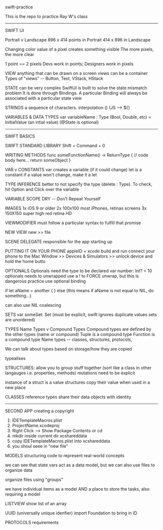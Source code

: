 swift-practice

This is the repo to practice Ray W's class

------------------
SWIFT UI

Portrait v Landscape
896 x 414 points in Portrait
414 x 896 in Landscape 

Changing color value of a pixel creates something visible
The more pixels, the more clear

1 point == 2 pixels
Devs work in points; Designers work in pixels

VIEW
anything that can be drawn on a screen
views can be a container
Types of "views" -- Button, Text, VStack, HStack

STATE 
can be very complex
SwiftUI is built to solve the state mismatch problem
It is done through Bindings. A particular Binding will always be associated with a particular state view

STRINGS
a sequence of characters.  interpolation \() (JS --> ${}  

VARIABLES & DATA TYPES
var variableName : Type (Bool, Double, etc) = InitialValue (an intial value) (@State is optional)

------------------
SWIFT BASICS

SWIFT STANDARD LIBRARY
Shift + Command + 0 

WRITING METHODS
func someFunctionName() -> ReturnType { 
	// code body here... 
	return someObject
}

VAR v CONSTANTS
var creates a variable (if it could change)
let is a constant
if a value won't change, make it a let

TYPE INFERENCE
better to not specify the type (delete : Type). To check, hit Option and Click over the variable

VARIABLE SCOPE
DRY -- Don't Repeat Yourself

IMAGES
1x iOS 9 or older
2x 100x100 most iPhones, retinas screens
3x 150X150 super high red retina HD

VIEWMODIFIER
must follow a particular syntax to fulfill that promise

NEW VIEW
new >> file

SCENE DELEGATE
responsible for the app starting up

PUTTING IT ON YOUR PHONE
appleID + xcode
build and run
connect your phone to the Mac
Window >> Devices & Simulators >> 
unlock device and hold the home butto


OPTIONALS
Optionals need the type to be declared
var number: Int? = 10
optionals needs to unwrapped
use a ! to FORCE unwrap, but this is dangerous practice
use optional binding

if let aName = another { } else 
(this means if aName is not equal to NIL, do something...)

can also use NIL coalescing

SETS
var someSet: Set<Int> (must be explicit, swift ignores duplicate values
sets are unordered)

TYPES
Name Types v Compound Types
Compound types are defined by the other types (name or compound)
Tuple is a compound type
Function is a compound type
Name types -- classes, structures, protocols, 

We can talk about types based on storage/how they are copied

typealises

STRUCTURES: allow you to group stuff together (sort like a class in other langauges i.e. properties, methods)
mutations need to be explicit

instance of a struct is a value
structures copy their value when used in a new place

CLASSES
reference types
share their data
objects with identity

---------------

SECOND APP 
creating a copyright
1. IDETemplateMacros.plist
2. ProjectName.xcodeproj
3. Right Click --> Show Package Contents or cd
4. mkdir inside current dir xcshareddata
5. copy IDETemplateMacros.plist into xcshareddata
6. you shoul seee in "new file"

MODELS
structuring code to represent real-world concepts

we can see that state vars act as a data model, but we can also use files to organize data

organize files using "groups"

we have individual items as a model AND a place to store the tasks, also requiring a model

LISTVIEW
show list of an array

UUID (universally unique idenfier)
import Foundation to bring in ID


PROTOCOLS
requirements


